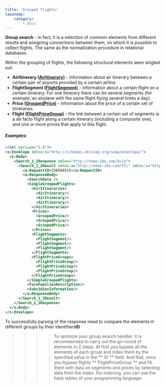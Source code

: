 ```yaml
---
title: 'Grouped flights'
taxonomy:
    category:
        - docs
---
```


**Group search** - in fact, it is a selection of common elements from different results and assigning connections between them, on which it is possible to collect flights. The same as the normalization procedure in relational databases.

Within the grouping of flights, the following structural elements were singled out:

* **AirItinerary ([AirItinerary](/avia/grouping/airitinerary))** - information about air itinerary between a certain pair of airports provided by a certain airline.
* **FlightSegment ([FlightSegment](/avia/grouping/flightsegment))** - information about a certain flight on a certain itinerary. For one itinerary there can be several segments (for example, an airplane with the same flight flying several times a day).
* **Price ([GroupedPrice](/avia/grouping/groupedprice))** - information about the price of a certain set of itineraries.
* **Flight ([FlightPriceGroup](/avia/grouping/flightpricegroup))** - the link between a certain set of segments is a de facto flight along a certain itinerary (including a composite one), and one or more prices that apply to this flight. 

##### Examples:

```xml
<?xml version="1.0"?>
<s:Envelope xmlns:s="http://schemas.xmlsoap.org/soap/envelope/">
  <s:Body>
    <Search_1_2Response xmlns="http://nemo-ibe.com/Avia">
      <Search_1_2Result xmlns:a="http://nemo-ibe.com/STL" xmlns:i="http://www.w3.org/2001/XMLSchema-instance">
        <a:RequestID>256568515</a:RequestID>
        <a:ResponseBody>
          <SearchData />
          <SimpleGroupedFlights>
            <AirItineraries>
              <AirItinerary/>
              <AirItinerary/>
              <AirItinerary/>
            </AirItineraries>
            <Prices>
              <GroupedPrice/>
              <GroupedPrice/>
              <GroupedPrice/>
            </Prices>
            <FlightSegments>
              <FlightSegment/>
              <FlightSegment/>
              <FlightSegment/>
            </FlightSegments>
            <FlightPriceGroups>
              <FlightPriceGroup/>
              <FlightPriceGroup/>
              <FlightPriceGroup/>
            </FlightPriceGroups>
          </SimpleGroupedFlights>
          <FareFamiliesDescription/>
          <SubsidiesInformation/>
        </a:ResponseBody>
      </Search_1_2Result>
    </Search_1_2Response>
  </s:Body>
</s:Envelope>
```

To successfully parsing of the response need to compare the elements in different groups by their identifiers**ID**

>>>> To optimize your group search handler, it is recommended to carry out the go-round of elements in 2 steps. At first you bypass all the elements of each group and index them by the specified value in the ** ID ** field. And that, once you bypass flights ** FlightPriceGroup ** and fill them with data on segments and prices by selecting data from the index. For indexing, you can use the hash tables of your programming language.
